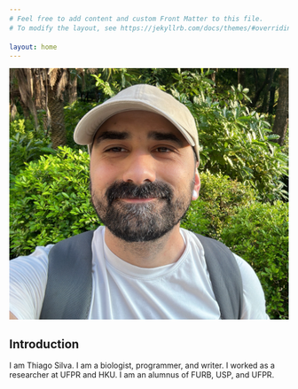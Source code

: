 ```yaml
---
# Feel free to add content and custom Front Matter to this file.
# To modify the layout, see https://jekyllrb.com/docs/themes/#overriding-theme-defaults

layout: home
---
```


![Image](/docs/assets/imgs/me.jpeg)

## Introduction

I am Thiago Silva. I am a biologist, programmer, and writer. I worked as a researcher at UFPR and HKU. I am an alumnus of FURB, USP, and UFPR.
